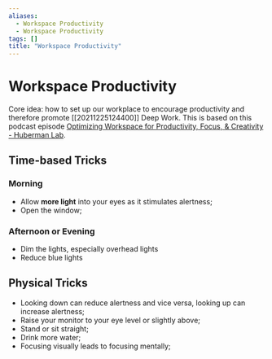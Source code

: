 ```yaml
---
aliases:
  - Workspace Productivity
  - Workspace Productivity
tags: []
title: "Workspace Productivity"
---
```


# Workspace Productivity

Core idea: how to set up our workplace to encourage productivity and therefore promote [[20211225124400]] Deep Work. This is based on this podcast episode [Optimizing Workspace for Productivity, Focus, & Creativity - Huberman Lab](https://hubermanlab.com/optimizing-workspace-for-productivity-focus-and-creativity/).

## Time-based Tricks

### Morning

- Allow **more light** into your eyes as it stimulates alertness;
- Open the window;

### Afternoon or Evening

- Dim the lights, especially overhead lights
- Reduce blue lights

## Physical Tricks

- Looking down can reduce alertness and vice versa, looking up can increase alertness;
- Raise your monitor to your eye level or slightly above;
- Stand or sit straight;
- Drink more water;
- Focusing visually leads to focusing mentally;